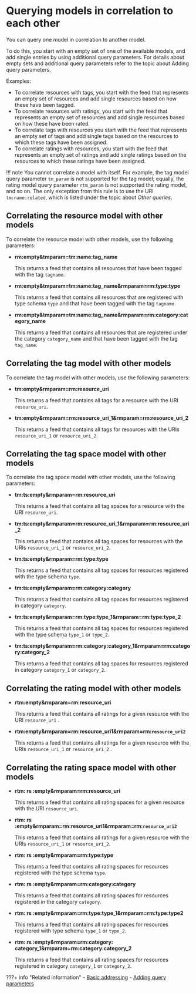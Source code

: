# Querying models in correlation to each other

You can query one model in correlation to another model.

To do this, you start with an empty set of one of the available models, and add single entries by using additional query parameters. For details about empty sets and additional query parameters refer to the topic about Adding query parameters.

Examples:

-   To correlate resources with tags, you start with the feed that represents an empty set of resources and add single resources based on how these have been tagged.
-   To correlate resources with ratings, you start with the feed that represents an empty set of resources and add single resources based on how these have been rated.
-   To correlate tags with resources you start with the feed that represents an empty set of tags and add single tags based on the resources to which these tags have been assigned.
-   To correlate ratings with resources, you start with the feed that represents an empty set of ratings and add single ratings based on the resources to which these ratings have been assigned.

!!! note
    You cannot correlate a model with itself. For example, the tag model query parameter `tm_param` is not supported for the tag model; equally, the rating model query parameter `rtm_param` is not supported the rating model, and so on. The only exception from this rule is to use the URI `tm:name:related`, which is listed under the topic about *Other queries*.

## Correlating the resource model with other models

To correlate the resource model with other models, use the following parameters:

-   **rm:empty&tmparam=tm:name:tag\_name**

    This returns a feed that contains all resources that have been tagged with the tag `tagname`.

-   **rm:empty&tmparam=tm:name:tag\_name&rmparam=rm:type:type**

    This returns a feed that contains all resources that are registered with type schema `type` and that have been tagged with the tag `tagname`.

-   **rm:empty&tmparam=tm:name:tag\_name&rmparam=rm:category:category\_name**

    This returns a feed that contains all resources that are registered under the category `category_name` and that have been tagged with the tag `tag_name`.


## Correlating the tag model with other models

To correlate the tag model with other models, use the following parameters:

-   **tm:empty&rmparam=rm:resource\_uri**

    This returns a feed that contains all tags for a resource with the URI `resource_uri`.

-   **tm:empty&rmparam=rm:resource\_uri\_1&rmparam=rm:resource\_uri\_2**

    This returns a feed that contains all tags for resources with the URIs `resource_uri_1` or `resource_uri_2`.


## Correlating the tag space model with other models

To correlate the tag space model with other models, use the following parameters:

-   **tm:ts:empty&rmparam=rm:resource\_uri**

    This returns a feed that contains all tag spaces for a resource with the URI `resource_uri`.

-   **tm:ts:empty&rmparam=rm:resource\_uri\_1&rmparam=rm:resource\_uri\_2**

    This returns a feed that contains all tag spaces for resources with the URIs `resource_uri_1` or `resource_uri_2`.

-   **tm:ts:empty&rmparam=rm:type:type**

    This returns a feed that contains all tag spaces for resources registered with the type schema `type`.

-   **tm:ts:empty&rmparam=rm:category:category**

    This returns a feed that contains all tag spaces for resources registered in category `category`.

-   **tm:ts:empty&rmparam=rm:type:type\_1&rmparam=rm:type:type\_2**

    This returns a feed that contains all tag spaces for resources registered with the type schema `type_1` or `type_2`.

-   **tm:ts:empty&rmparam=rm:category:category\_1&rmparam=rm:category:category\_2**

    This returns a feed that contains all tag spaces for resources registered in category `category_1` or `category_2`.


## Correlating the rating model with other models

-   **rtm:empty&rmparam=rm:resource\_uri**

    This returns a feed that contains all ratings for a given resource with the URI `resource_uri` .

-   **rtm:empty&rmparam=rm:resource\_uri1&rmparam=rm:`resource_uri2`**

    This returns a feed that contains all ratings for a given resource with the URIs `resource_uri_1` or `resource_uri_2` .


## Correlating the rating space model with other models

-   **rtm: rs :empty&rmparam=rm:resource\_uri**

    This returns a feed that contains all rating spaces for a given resource with the URI `resource_uri`.

-   **rtm: rs :empty&rmparam=rm:resource\_uri1&rmparam=rm:`resource_uri2`**

    This returns a feed that contains all ratings for a given resource with the URIs `resource_uri_1` or `resource_uri_2`.

-   **rtm: rs :empty&rmparam=rm:type:type**

    This returns a feed that contains all rating spaces for resources registered with the type schema `type`.

-   **rtm: rs :empty&rmparam=rm:category:category**

    This returns a feed that contains all rating spaces for resources registered in the category `category`.

-   **rtm: rs :empty&rmparam=rm:type:type\_1&rmparam=rm:type:type2**

    This returns a feed that contains all rating spaces for resources registered with type schema `type_1` or `type_2`.

-   **rtm: rs :empty&rmparam=rm:category: category\_1&rmparam=rm:category:category\_2**

    This returns a feed that contains all rating spaces for resources registered in category `category_1` or `category_2`.



???+ info "Related information"
    - [Basic addressing](../rest_api/tag_rate_api_rest_addr.md)
    - [Adding query parameters](../rest_api/tag_rate_api_rest_add_qparms.md)

